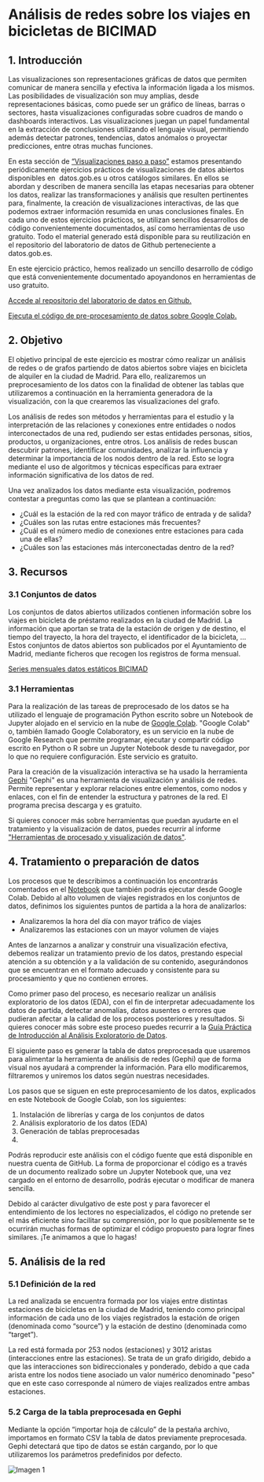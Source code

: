 # Análisis de redes sobre los viajes en bicicletas de BICIMAD

## 1. Introducción

Las visualizaciones son representaciones gráficas de datos que permiten comunicar de manera sencilla y efectiva la información ligada a los mismos. Las posibilidades de visualización son muy amplias, desde representaciones básicas, como puede ser un gráfico de líneas, barras o sectores, hasta visualizaciones configuradas sobre cuadros de mando o dashboards interactivos. Las visualizaciones juegan un papel fundamental en la extracción de conclusiones utilizando el lenguaje visual, permitiendo además detectar patrones, tendencias, datos anómalos o proyectar predicciones, entre otras muchas funciones.  

En esta sección de [“Visualizaciones paso a paso”](https://datos.gob.es/es/documentacion/tipo/visualizaciones-paso-paso-3923) estamos presentando periódicamente ejercicios prácticos de visualizaciones de datos abiertos disponibles en  datos.gob.es u otros catálogos similares. En ellos se abordan y describen de manera sencilla las etapas necesarias para obtener los datos, realizar las transformaciones y análisis que resulten pertinentes para, finalmente, la creación de visualizaciones interactivas, de las que podemos extraer información resumida en unas conclusiones finales. En cada uno de estos ejercicios prácticos, se utilizan sencillos desarrollos de código convenientemente documentados, así como herramientas de uso gratuito. Todo el material generado está disponible para su reutilización en el repositorio del laboratorio de datos de Github perteneciente a datos.gob.es.

En este ejercicio práctico, hemos realizado un sencillo desarrollo de código que está convenientemente documentado apoyandonos en herramientas de uso gratuito. 

[Accede al repositorio del laboratorio de datos en Github.](https://github.com/datosgobes/Laboratorio-de-Datos/tree/main/Visualizaciones/Analisis_redes_BiciMAD)

[Ejecuta el código de pre-procesamiento de datos sobre Google Colab.](https://colab.research.google.com/drive/1gb0hoL04K45BwObukLVburW0pfLtn70h?usp=sharing)

## 2. Objetivo
El objetivo principal de este ejercicio es mostrar cómo realizar un análisis de redes o de grafos partiendo de datos abiertos sobre viajes en bicicleta de alquiler en la ciudad de Madrid. Para ello, realizaremos un preprocesamiento de los datos con la finalidad de obtener las tablas que utilizaremos a continuación en la herramienta generadora de la visualización, con la que crearemos las visualizaciones del grafo. 

Los análisis de redes son métodos y herramientas para el estudio y la interpretación de las relaciones y conexiones entre entidades o nodos interconectados de una red, pudiendo ser estas entidades personas, sitios, productos, u organizaciones, entre otros. Los análisis de redes buscan descubrir patrones, identificar comunidades, analizar la influencia y determinar la importancia de los nodos dentro de la red. Esto se logra mediante el uso de algoritmos y técnicas específicas para extraer información significativa de los datos de red. 

Una vez analizados los datos mediante esta visualización, podremos contestar a preguntas como las que se plantean a continuación:  
- ¿Cuál es la estación de la red con mayor tráfico de entrada y de salida? 
- ¿Cuáles son las rutas entre estaciones más frecuentes? 
- ¿Cuál es el número medio de conexiones entre estaciones para cada una de ellas? 
- ¿Cuáles son las estaciones más interconectadas dentro de la red?

## 3. Recursos
### 3.1 Conjuntos de datos
Los conjuntos de datos abiertos utilizados contienen información sobre los viajes en bicicleta de préstamo realizados en la ciudad de Madrid. La información que aportan se trata de la estación de origen y de destino, el tiempo del trayecto, la hora del trayecto, el identificador de la bicicleta, …
Estos conjuntos de datos abiertos son publicados por el Ayuntamiento de Madrid, mediante ficheros que recogen los registros de forma mensual.

[Series mensuales datos estáticos BICIMAD](https://datos.gob.es/es/catalogo/l01280796-bicimad-datos-de-los-itinerarios-de-las-bicicletas-electricas1)

### 3.1 Herramientas
Para la realización de las tareas de preprocesado de los datos se ha utilizado el lenguaje de programación Python escrito sobre un Notebook de Jupyter alojado en el servicio en la nube de [Google Colab](https://colab.research.google.com/?hl=es). "Google Colab" o, también llamado Google Colaboratory, es un servicio en la nube de Google Research que permite programar, ejecutar y compartir código escrito en Python o R sobre un Jupyter Notebook desde tu navegador, por lo que no requiere configuración. Este servicio es gratuito.

Para la creación de la visualización interactiva se ha usado la herramienta [Gephi](https://gephi.org/) "Gephi" es una herramienta de visualización y análisis de redes. Permite representar y explorar relaciones entre elementos, como nodos y enlaces, con el fin de entender la estructura y patrones de la red. El programa precisa descarga y es gratuito.

Si quieres conocer más sobre herramientas que puedan ayudarte en el tratamiento y la visualización de datos, puedes recurrir al informe ["Herramientas de procesado y visualización de datos"](https://datos.gob.es/es/documentacion/herramientas-de-procesado-y-visualizacion-de-datos).

## 4. Tratamiento o preparación de datos
Los procesos que te describimos a continuación los encontrarás comentados en el [Notebook](https://colab.research.google.com/drive/1gb0hoL04K45BwObukLVburW0pfLtn70h) que también podrás ejecutar desde Google Colab. Debido al alto volumen de viajes registrados en los conjuntos de datos, definimos los siguientes puntos de partida a la hora de analizarlos:
- Analizaremos la hora del día con mayor tráfico de viajes
- Analizaremos las estaciones con un mayor volumen de viajes
  
Antes de lanzarnos a analizar y construir una visualización efectiva, debemos realizar un tratamiento previo de los datos, prestando especial atención a su obtención y a la validación de su contenido, asegurándonos que se encuentran en el formato adecuado y consistente para su procesamiento y que no contienen errores.

Como primer paso del proceso, es necesario realizar un análisis exploratorio de los datos (EDA), con el fin de interpretar adecuadamente los datos de partida, detectar anomalías, datos ausentes o errores que pudieran afectar a la calidad de los procesos posteriores y resultados. Si quieres conocer más sobre este proceso puedes recurrir a la [Guía Práctica de Introducción al Análisis Exploratorio de Datos](https://datos.gob.es/es/documentacion/guia-practica-de-introduccion-al-analisis-exploratorio-de-datos).

El siguiente paso es generar la tabla de datos preprocesada que usaremos para alimentar la herramienta de análisis de redes (Gephi) que de forma visual nos ayudará a comprender la información. Para ello modificaremos, filtraremos y uniremos los datos según nuestras necesidades.

Los pasos que se siguen en este preprocesamiento de los datos, explicados en este Notebook de Google Colab, son los siguientes:
1. Instalación de librerías y carga de los conjuntos de datos
2. Análisis exploratorio de los datos (EDA)
3. Generación de tablas preprocesadas
4. 
Podrás reproducir este análisis con el código fuente que está disponible en nuestra cuenta de GitHub. La forma de proporcionar el código es a través de un documento realizado sobre un Jupyter Notebook que, una vez cargado en el entorno de desarrollo, podrás ejecutar o modificar de manera sencilla.

Debido al carácter divulgativo de este post y para favorecer el entendimiento de los lectores no especializados, el código no pretende ser el más eficiente sino facilitar su comprensión, por lo que posiblemente se te ocurrirán muchas formas de optimizar el código propuesto para lograr fines similares. ¡Te animamos a que lo hagas!

## 5. Análisis de la red

### 5.1 Definición de la red
La red analizada se encuentra formada por los viajes entre distintas estaciones de bicicletas en la ciudad de Madrid, teniendo como principal información de cada uno de los viajes registrados la estación de origen (denominada como “source”) y la estación de destino (denominada como “target”). 

La red está formada por 253 nodos (estaciones) y 3012 aristas (interacciones entre las estaciones). Se trata de un grafo dirigido, debido a que las interacciones son bidireccionales y ponderado, debido a que cada arista entre los nodos tiene asociado un valor numérico denominado "peso" que en este caso corresponde al número de viajes realizados entre ambas estaciones.

### 5.2 Carga de la tabla preprocesada en Gephi
Mediante la opción “importar hoja de cálculo” de la pestaña archivo, importamos en formato CSV la tabla de datos previamente preprocesada. Gephi detectará que tipo de datos se están cargando, por lo que utilizaremos los parámetros predefinidos por defecto.

![Imagen 1](https://github.com/datosgobes/Laboratorio-de-Datos/assets/13691480/0e998eea-3090-4354-9865-37c037da59bd)




